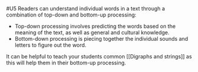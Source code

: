 #U5
Readers can understand individual words in a text through a combination of top-down and bottom-up processing:

- Top-down processing involves predicting the words based on the meaning of the text, as well as general and cultural knowledge.
- Bottom-down processing is piecing together the individual sounds and letters to figure out the word.

It can be helpful to teach your students common [[Digraphs and strings]] as this will help them in their bottom-up processing.